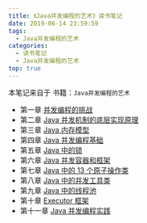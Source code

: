 ```yaml
---
title: 《Java并发编程的艺术》读书笔记
date: 2019-06-14 23:59:59
tags:
  - Java并发编程的艺术
categories:
  - 读书笔记
  - Java并发编程的艺术
top: true
---
```


本笔记来自于 书籍：`Java并发编程的艺术`

- 第一章 [并发编程的挑战](/2019/06/14/读书笔记/《Java并发编程的艺术》/1.并发编程的挑战/index.html)
- 第二章 [Java 并发机制的底层实现原理](/2019/06/13/读书笔记/《Java并发编程的艺术》/2.Java并发机制的底层实现原理/index.html)
- 第三章 [Java 内存模型](/2019/06/12/读书笔记/《Java并发编程的艺术》/3.Java内存模型/index.html)
- 第四章 [Java 并发编程基础](/2019/06/11/读书笔记/《Java并发编程的艺术》/4.Java并发编程基础/index.html)
- 第五章 [Java 中的锁](/2019/06/10/读书笔记/《Java并发编程的艺术》/5.Java中的锁/index.html)
- 第六章 [Java 并发容器和框架](/2019/06/09/读书笔记/《Java并发编程的艺术》/6.Java并发容器和框架/index.html)
- 第七章 [Java 中的 13 个原子操作类](/2019/06/08/读书笔记/《Java并发编程的艺术》/7.Java中的13个原子操作类/index.html)
- 第八章 [Java 中的并发工具类](/2019/06/07/读书笔记/《Java并发编程的艺术》/8.Java中的并发工具类/index.html)
- 第九章 [Java 中的线程池](/2019/06/06/读书笔记/《Java并发编程的艺术》/9.Java中的线程池/index.html)
- 第十章 [Executor 框架](/2019/06/05/读书笔记/《Java并发编程的艺术》/10.Executor框架/index.html)
- 第十一章 [Java 并发编程实践](/2019/06/04/读书笔记/《Java并发编程的艺术》/11.Java并发编程实践/index.html)

<!-- more -->
